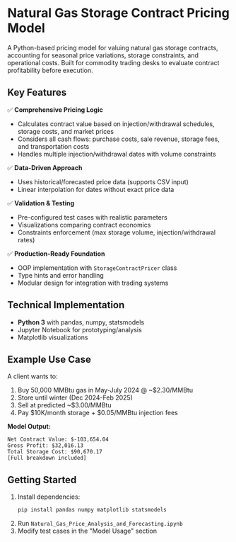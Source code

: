 
# Natural Gas Storage Contract Pricing Model  

A Python-based pricing model for valuing natural gas storage contracts, accounting for seasonal price variations, storage constraints, and operational costs. Built for commodity trading desks to evaluate contract profitability before execution.

## Key Features  

✅ **Comprehensive Pricing Logic**  
- Calculates contract value based on injection/withdrawal schedules, storage costs, and market prices  
- Considers all cash flows: purchase costs, sale revenue, storage fees, and transportation costs  
- Handles multiple injection/withdrawal dates with volume constraints  

✅ **Data-Driven Approach**  
- Uses historical/forecasted price data (supports CSV input)  
- Linear interpolation for dates without exact price data  

✅ **Validation & Testing**  
- Pre-configured test cases with realistic parameters  
- Visualizations comparing contract economics  
- Constraints enforcement (max storage volume, injection/withdrawal rates)  

✅ **Production-Ready Foundation**  
- OOP implementation with `StorageContractPricer` class  
- Type hints and error handling  
- Modular design for integration with trading systems  

## Technical Implementation  
- **Python 3** with pandas, numpy, statsmodels  
- Jupyter Notebook for prototyping/analysis  
- Matplotlib visualizations  

## Example Use Case  
A client wants to:  
1. Buy 50,000 MMBtu gas in May-July 2024 @ ~$2.30/MMBtu  
2. Store until winter (Dec 2024-Feb 2025)  
3. Sell at predicted ~$3.00/MMBtu  
4. Pay $10K/month storage + $0.05/MMBtu injection fees  

**Model Output:**  
```text
Net Contract Value: $-103,654.04  
Gross Profit: $32,016.13  
Total Storage Cost: $90,670.17  
[Full breakdown included]
```

## Getting Started  
1. Install dependencies:  
   ```bash
   pip install pandas numpy matplotlib statsmodels
   ```
2. Run `Natural_Gas_Price_Analysis_and_Forecasting.ipynb`  
3. Modify test cases in the "Model Usage" section  

